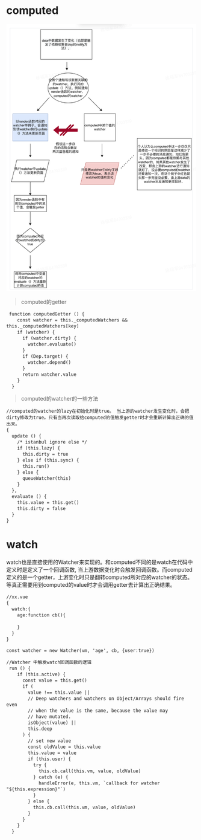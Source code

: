 # computed

![图 1](images/1f2a0010dd40563088d36532bf1519c3f430dfb30416d98ceffc4748818cd451.png)

  

> computed的getter

```
 function computedGetter () {
    const watcher = this._computedWatchers && this._computedWatchers[key]
    if (watcher) {
      if (watcher.dirty) {
        watcher.evaluate()
      }
      if (Dep.target) {
        watcher.depend()
      }
      return watcher.value
    }
  }
```

> computed的watcher的一些方法

```
//computed的watcher的lazy在初始化时是true。 当上游的watcher发生变化时，会把dirty修改为true。只有当再次读取给computed的值触发getter时才会重新计算出正确的值出来。
{
  update () {
    /* istanbul ignore else */
    if (this.lazy) {
      this.dirty = true
    } else if (this.sync) {
      this.run()
    } else {
      queueWatcher(this)
    }
  },
  evaluate () {
    this.value = this.get()
    this.dirty = false
  }
}

```

# watch

watch也是直接使用的Watcher来实现的。和computed不同的是watch在代码中定义时是定义了一个回调函数, 当上游数据变化时会触发回调函数。而computed定义的是一个getter，上游变化时只是翻转computed所对应的watcher的状态。等真正需要用到computed的value时才会调用getter去计算出正确结果。

```
//xx.vue
{
  watch:{
    age:function cb(){
      
    }
  }
}
```

```
const watcher = new Watcher(vm, 'age', cb, {user:true})
```

```
//Watcher 中触发watch回调函数的逻辑
 run () {
    if (this.active) {
      const value = this.get()
      if (
        value !== this.value ||
        // Deep watchers and watchers on Object/Arrays should fire even
        // when the value is the same, because the value may
        // have mutated.
        isObject(value) ||
        this.deep
      ) {
        // set new value
        const oldValue = this.value
        this.value = value
        if (this.user) {
          try {
            this.cb.call(this.vm, value, oldValue)
          } catch (e) {
            handleError(e, this.vm, `callback for watcher "${this.expression}"`)
          }
        } else {
          this.cb.call(this.vm, value, oldValue)
        }
      }
    }
  }
```
